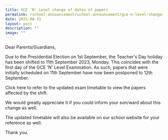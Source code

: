 ```yaml
---
title: GCE 'N' Level change of dates of papers
permalink: /school-announcement/school-announcement/gce-n-level-changes-of-dates-of-papers/
date: 2023-08-31
layout: post
description: ""
image: ""
---
```

Dear Parents/Guardians,

Due to the Presidential Election on 1st September, the Teacher's Day holiday has been shifted to 11th September 2023, Monday. This coincides with the first day of the GCE 'N' Level Examination. As such, papers that were initially scheduled on 11th September have now been postponed to 12th September. 

Click here to refer to the updated exam timetable to view the papers affected by the shift.

We would greatly appreciate it if you could inform your son/ward about this change as well.

The updated timetable will also be available on our school website for your reference as well.

Thank you.